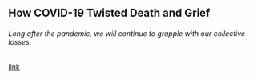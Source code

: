 ## How COVID-19 Twisted Death and Grief

###### Long after the pandemic, we will continue to grapple with our collective losses.



[link](https://www.psychologytoday.com/intl/blog/apple-day/202101/how-covid-19-twisted-death-and-grief)
